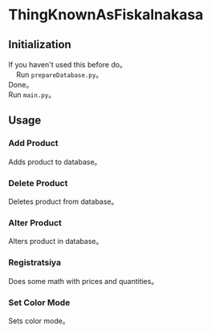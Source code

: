# ThingKnownAsFiskalnakasa  

## Initialization

If you haven't used this before do。  
&nbsp; &nbsp; Run `prepareDatabase.py`。  
Done。  
Run `main.py`。  

## Usage

### Add Product   

Adds product to database。  

### Delete Product  

Deletes product from database。  

### Alter Product  

Alters product in database。  

### Registratsiya  

Does some math with prices and quantities。  

### Set Color Mode  

Sets color mode。  
